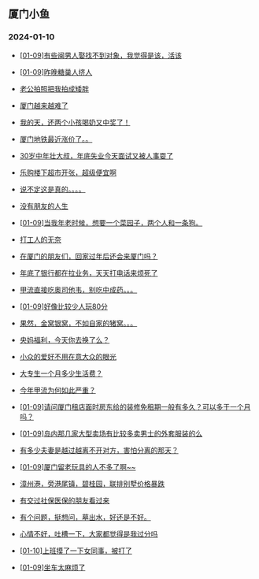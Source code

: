 ## 厦门小鱼 
### 2024-01-10

+ [[01-09]有些闽男人娶找不到对象，我觉得是该，活该](http://bbs.xmfish.com/read-htm-tid-18132652.html)

+ [[01-09]昨晚糖巢人挤人](http://bbs.xmfish.com/read-htm-tid-18132794.html)

+ [老公拍照把我拍成矮胖](http://bbs.xmfish.com/read-htm-tid-18132728.html)

+ [厦门越来越难了](http://bbs.xmfish.com/read-htm-tid-18132657.html)

+ [我的天，还两个小孩喝奶又中奖了！](http://bbs.xmfish.com/read-htm-tid-18132727.html)

+ [厦门地铁最近涨价了。。](http://bbs.xmfish.com/read-htm-tid-18132801.html)

+ [30岁中年壮大叔，年底失业今天面试又被人事耍了](http://bbs.xmfish.com/read-htm-tid-18132757.html)

+ [乐购楼下超市开张，超级便宜啊](http://bbs.xmfish.com/read-htm-tid-18132732.html)

+ [说不定这是真的。。。。](http://bbs.xmfish.com/read-htm-tid-18132610.html)

+ [没有朋友的人生](http://bbs.xmfish.com/read-htm-tid-18132749.html)

+ [[01-09]当我年老时候，想要一个菜园子，两个人和一条狗。](http://bbs.xmfish.com/read-htm-tid-18132869.html)

+ [打工人的无奈](http://bbs.xmfish.com/read-htm-tid-18132919.html)

+ [在厦门的朋友们，回家过年后还会来厦门吗？](http://bbs.xmfish.com/read-htm-tid-18132834.html)

+ [年底了银行都在拉业务，天天打电话来烦死了](http://bbs.xmfish.com/read-htm-tid-18132863.html)

+ [甲流直接吃奥司他韦，别吃中成药。。。](http://bbs.xmfish.com/read-htm-tid-18132842.html)

+ [[01-09]好像比较少人玩80分](http://bbs.xmfish.com/read-htm-tid-18132905.html)

+ [果然，金窝银窝，不如自家的猪窝。。。](http://bbs.xmfish.com/read-htm-tid-18132949.html)

+ [央妈福利，今天你去换了么？](http://bbs.xmfish.com/read-htm-tid-18132965.html)

+ [小众的爱好不用在意大众的眼光](http://bbs.xmfish.com/read-htm-tid-18132920.html)

+ [大专生一个月多少生活费？](http://bbs.xmfish.com/read-htm-tid-18132873.html)

+ [今年甲流为何如此严重？](http://bbs.xmfish.com/read-htm-tid-18133020.html)

+ [[01-09]请问厦门租店面时房东给的装修免租期一般有多久？可以多于一个月吗？](http://bbs.xmfish.com/read-htm-tid-18132895.html)

+ [[01-09]岛内那几家大型卖场有比较多卖男士的外套服装的么](http://bbs.xmfish.com/read-htm-tid-18132925.html)

+ [有多少夫妻是越过越离不开对方，害怕分离的那天？](http://bbs.xmfish.com/read-htm-tid-18133078.html)

+ [[01-09]厦门留老玩具的人不多了啊~~](http://bbs.xmfish.com/read-htm-tid-18132972.html)

+ [漳州港，旁港尾镇，碧桂园，联排别墅价格暴跌](http://bbs.xmfish.com/read-htm-tid-18133089.html)

+ [有交过社保医保的朋友看过来](http://bbs.xmfish.com/read-htm-tid-18132879.html)

+ [有个问题，挺想问，墓出水，好还是不好。](http://bbs.xmfish.com/read-htm-tid-18133007.html)

+ [心情不好，吐槽一下，大家都觉得是我过分吗](http://bbs.xmfish.com/read-htm-tid-18133100.html)

+ [[01-10]上班摸了一下女同事，被打了](http://bbs.xmfish.com/read-htm-tid-18133221.html)

+ [[01-09]坐车太麻烦了](http://bbs.xmfish.com/read-htm-tid-18132987.html)

